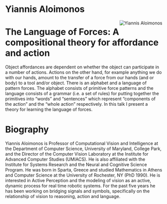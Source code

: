 # Yiannis Aloimonos

<img style="float: right;" src="https://www.umiacs.umd.edu/sites/default/files/styles/medium/public/web-aloimonos.jpg" alt='Yiannis Aloimonos' />

# The Language of Forces: A compositional theory for affordance and action
Object affordances are dependent on whether the object can participate in a number of actions. Actions on the other hand, for example anything we do with our hands, amount to the transfer of a force from our hands (and or body) to a tool and/or object. There is an alphabet and a language of pattern forces. The alphabet consists of primitive force patterns and the language consists of a grammar (i.e. a set of rules) for putting together the primitives into “words” and “sentences” which represent “components of the action” and the “whole action” respectively. In this talk I present a theory for learning the language of forces.

# Biography
Yiannis Aloimonos is Professor of Computational Vision and Intelligence at the Department of Computer Science, University of Maryland, College Park, and the Director of the Computer Vision Laboratory at the Institute for Advanced Computer Studies (UMIACS). He is also affiliated with the Institute for Systems Research and the Neural and Cognitive Science Program. He was born in Sparta, Greece and studied Mathematics in Athens and Computer Science at the University of Rochester, NY (PhD 1990). He is interested in Active Perception and the modeling of vision as an active, dynamic process for real time robotic systems. For the past five years he has been working on bridging signals and symbols, specifically on the relationship of vision to reasoning, action and language.

